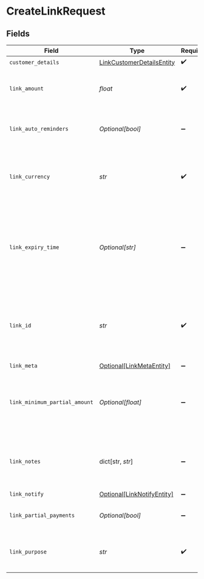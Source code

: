 # CreateLinkRequest


## Fields

| Field                                                                                                                                                                                       | Type                                                                                                                                                                                        | Required                                                                                                                                                                                    | Description                                                                                                                                                                                 |
| ------------------------------------------------------------------------------------------------------------------------------------------------------------------------------------------- | ------------------------------------------------------------------------------------------------------------------------------------------------------------------------------------------- | ------------------------------------------------------------------------------------------------------------------------------------------------------------------------------------------- | ------------------------------------------------------------------------------------------------------------------------------------------------------------------------------------------- |
| `customer_details`                                                                                                                                                                          | [LinkCustomerDetailsEntity](../../models/shared/linkcustomerdetailsentity.md)                                                                                                               | :heavy_check_mark:                                                                                                                                                                          | N/A                                                                                                                                                                                         |
| `link_amount`                                                                                                                                                                               | *float*                                                                                                                                                                                     | :heavy_check_mark:                                                                                                                                                                          | Amount to be collected using this link. Provide upto two decimals for paise.                                                                                                                |
| `link_auto_reminders`                                                                                                                                                                       | *Optional[bool]*                                                                                                                                                                            | :heavy_minus_sign:                                                                                                                                                                          | If "true", reminders will be sent to customers for collecting payments.                                                                                                                     |
| `link_currency`                                                                                                                                                                             | *str*                                                                                                                                                                                       | :heavy_check_mark:                                                                                                                                                                          | Currency for the payment link. Default is INR. Contact care@cashfree.com to enable new currencies.                                                                                          |
| `link_expiry_time`                                                                                                                                                                          | *Optional[str]*                                                                                                                                                                             | :heavy_minus_sign:                                                                                                                                                                          | Time after which the link expires. Customers will not be able to make the payment beyond the time specified here. You can provide them in a valid ISO 8601 time format. Default is 30 days. |
| `link_id`                                                                                                                                                                                   | *str*                                                                                                                                                                                       | :heavy_check_mark:                                                                                                                                                                          | Unique Identifier (provided by merchant) for the Link. Alphanumeric and only - and _ allowed (50 character limit). Use this for other link-related APIs.                                    |
| `link_meta`                                                                                                                                                                                 | [Optional[LinkMetaEntity]](../../models/shared/linkmetaentity.md)                                                                                                                           | :heavy_minus_sign:                                                                                                                                                                          | N/A                                                                                                                                                                                         |
| `link_minimum_partial_amount`                                                                                                                                                               | *Optional[float]*                                                                                                                                                                           | :heavy_minus_sign:                                                                                                                                                                          | Minimum amount in first installment that needs to be paid by the customer if partial payments are enabled. This should be less than the link_amount.                                        |
| `link_notes`                                                                                                                                                                                | dict[str, *str*]                                                                                                                                                                            | :heavy_minus_sign:                                                                                                                                                                          | Key-value pair that can be used to store additional information about the entity. Maximum 5 key-value pairs                                                                                 |
| `link_notify`                                                                                                                                                                               | [Optional[LinkNotifyEntity]](../../models/shared/linknotifyentity.md)                                                                                                                       | :heavy_minus_sign:                                                                                                                                                                          | N/A                                                                                                                                                                                         |
| `link_partial_payments`                                                                                                                                                                     | *Optional[bool]*                                                                                                                                                                            | :heavy_minus_sign:                                                                                                                                                                          | If "true", customer can make partial payments for the link.                                                                                                                                 |
| `link_purpose`                                                                                                                                                                              | *str*                                                                                                                                                                                       | :heavy_check_mark:                                                                                                                                                                          | A brief description for which payment must be collected. This is shown to the customer.                                                                                                     |